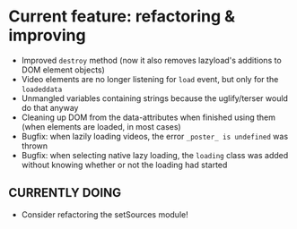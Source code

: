 # Current feature: refactoring & improving

-   Improved `destroy` method (now it also removes lazyload's additions to DOM element objects)
-   Video elements are no longer listening for `load` event, but only for the `loadeddata`
-   Unmangled variables containing strings because the uglify/terser would do that anyway
-   Cleaning up DOM from the data-attributes when finished using them (when elements are loaded, in most cases)
-   Bugfix: when lazily loading videos, the error `_poster_ is undefined` was thrown
-   Bugfix: when selecting native lazy loading, the `loading` class was added without knowing whether or not the loading had started

## CURRENTLY DOING

-   Consider refactoring the setSources module!
